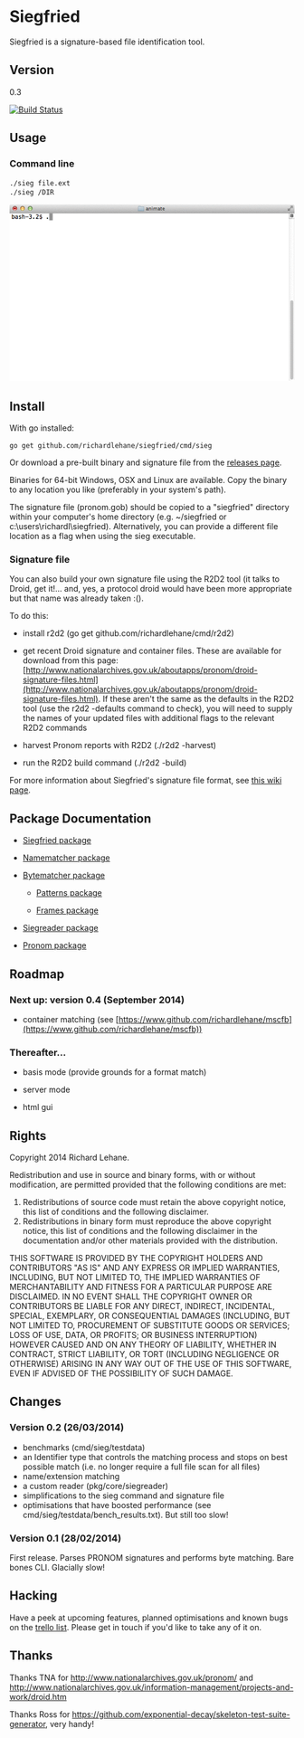 # Siegfried

Siegfried is a signature-based file identification tool.

## Version

0.3

[![Build Status](https://travis-ci.org/richardlehane/siegfried.png?branch=master)](https://travis-ci.org/richardlehane/siegfried)

## Usage

### Command line

    ./sieg file.ext
    ./sieg /DIR

![Usage](usage.gif)

## Install

With go installed: 

    go get github.com/richardlehane/siegfried/cmd/sieg

Or download a pre-built binary and signature file from the [releases page](https://github.com/richardlehane/siegfried/releases/tag/v0.2).

Binaries for 64-bit Windows, OSX and Linux are available. Copy the binary to any location you like (preferably in your system's path).

The signature file (pronom.gob) should be copied to a "siegfried" directory within your computer's home directory (e.g. ~/siegfried or c:\users\richardl\siegfried). Alternatively, you can provide a different file location as a flag when using the sieg executable.

### Signature file

You can also build your own signature file using the R2D2 tool (it talks to Droid, get it!... and, yes, a protocol droid would have been more appropriate but that name was already taken :().

To do this:

- install r2d2 (go get github.com/richardlehane/cmd/r2d2)

- get recent Droid signature and container files. These are available for download from this page: [http://www.nationalarchives.gov.uk/aboutapps/pronom/droid-signature-files.html](http://www.nationalarchives.gov.uk/aboutapps/pronom/droid-signature-files.html). If these aren't the same as the defaults in the R2D2 tool (use the r2d2 -defaults command to check), you will need to supply the names of your updated files with additional flags to the relevant R2D2 commands

- harvest Pronom reports with R2D2 (./r2d2 -harvest)

- run the R2D2 build command (./r2d2 -build)

For more information about Siegfried's signature file format, see [this wiki page](https://github.com/richardlehane/siegfried/wiki/Siegfried-signature-format). 

## Package Documentation

- [Siegfried package](http://godoc.org/github.com/richardlehane/siegfried/pkg/core)

- [Namematcher package](http://godoc.org/github.com/richardlehane/siegfried/pkg/core/namematcher)

- [Bytematcher package](http://godoc.org/github.com/richardlehane/siegfried/pkg/core/bytematcher)

	- [Patterns package](http://godoc.org/github.com/richardlehane/siegfried/pkg/core/bytematcher/patterns)

	- [Frames package](http://godoc.org/github.com/richardlehane/siegfried/pkg/core/bytematcher/frames)

- [Siegreader package](http://godoc.org/github.com/richardlehane/siegfried/pkg/core/siegreader)

- [Pronom package](http://godoc.org/github.com/richardlehane/siegfried/pkg/pronom)

## Roadmap

### Next up: version 0.4 (September 2014)

- container matching (see [https://www.github.com/richardlehane/mscfb](https://www.github.com/richardlehane/mscfb))

### Thereafter...

- basis mode (provide grounds for a format match)

- server mode

- html gui 

## Rights

Copyright 2014 Richard Lehane. 

Redistribution and use in source and binary forms, with or without
modification, are permitted provided that the following conditions are met:

1. Redistributions of source code must retain the above copyright notice, this
   list of conditions and the following disclaimer.
2. Redistributions in binary form must reproduce the above copyright notice,
   this list of conditions and the following disclaimer in the documentation
   and/or other materials provided with the distribution.

THIS SOFTWARE IS PROVIDED BY THE COPYRIGHT HOLDERS AND CONTRIBUTORS "AS IS" AND
ANY EXPRESS OR IMPLIED WARRANTIES, INCLUDING, BUT NOT LIMITED TO, THE IMPLIED
WARRANTIES OF MERCHANTABILITY AND FITNESS FOR A PARTICULAR PURPOSE ARE
DISCLAIMED. IN NO EVENT SHALL THE COPYRIGHT OWNER OR CONTRIBUTORS BE LIABLE FOR
ANY DIRECT, INDIRECT, INCIDENTAL, SPECIAL, EXEMPLARY, OR CONSEQUENTIAL DAMAGES
(INCLUDING, BUT NOT LIMITED TO, PROCUREMENT OF SUBSTITUTE GOODS OR SERVICES;
LOSS OF USE, DATA, OR PROFITS; OR BUSINESS INTERRUPTION) HOWEVER CAUSED AND
ON ANY THEORY OF LIABILITY, WHETHER IN CONTRACT, STRICT LIABILITY, OR TORT
(INCLUDING NEGLIGENCE OR OTHERWISE) ARISING IN ANY WAY OUT OF THE USE OF THIS
SOFTWARE, EVEN IF ADVISED OF THE POSSIBILITY OF SUCH DAMAGE.

## Changes
### Version 0.2 (26/03/2014)

- benchmarks (cmd/sieg/testdata)
- an Identifier type that controls the matching process and stops on best possible match (i.e. no longer require a full file scan for all files)
- name/extension matching
- a custom reader (pkg/core/siegreader)
- simplifications to the sieg command and signature file
- optimisations that have boosted performance (see cmd/sieg/testdata/bench_results.txt). But still too slow!

### Version 0.1 (28/02/2014)

First release. Parses PRONOM signatures and performs byte matching. Bare bones CLI. Glacially slow!

## Hacking

Have a peek at upcoming features, planned optimisations and known bugs on the [trello list](https://trello.com/b/ABXkGk6T/siegfried). Please get in touch if you'd like to take any of it on.

## Thanks

Thanks TNA for http://www.nationalarchives.gov.uk/pronom/ and http://www.nationalarchives.gov.uk/information-management/projects-and-work/droid.htm

Thanks Ross for https://github.com/exponential-decay/skeleton-test-suite-generator, very handy!